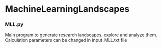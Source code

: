 # MachineLearningLandscapes
### MLL.py
Main program to generate research landscapes, explore and analyze them.
Calculation parameters can be changed in input_MLL.txt file
